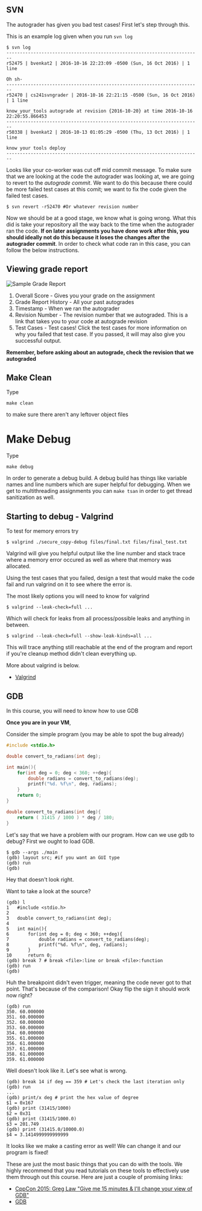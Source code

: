 ## SVN

The autograder has given you bad test cases! First let's step through this.

This is an example log given when you run `svn log`

```console
$ svn log
------------------------------------------------------------------------
r52475 | bvenkat2 | 2016-10-16 22:23:09 -0500 (Sun, 16 Oct 2016) | 1 line

Oh sh-
------------------------------------------------------------------------
r52470 | cs241svngrader | 2016-10-16 22:21:15 -0500 (Sun, 16 Oct 2016) | 1 line

know_your_tools autograde at revision {2016-10-20} at time 2016-10-16 22:20:55.866453
------------------------------------------------------------------------
r50338 | bvenkat2 | 2016-10-13 01:05:29 -0500 (Thu, 13 Oct 2016) | 1 line

know your tools deploy
------------------------------------------------------------------------
```

Looks like your co-worker was cut off mid commit message. To make sure that we are looking at the code the autograder was looking at, we are going to revert to the _autograde commit_. We want to do this because there could be more failed test cases at this comit; we want to fix the code given the failed test cases.

```console
$ svn revert -r52470 #Or whatever revision number
```

Now we should be at a good stage, we know what is going wrong. What this did is take your repository all the way back to the time when the autograder ran the code. **If on later assignments you have done work after this, you should ideally not do this because it loses the changes after the autograder commit**. In order to check what code ran in this case, you can follow the below instructions.

## Viewing grade report

![Sample Grade Report](./grade_report.png)

1. Overall Score - Gives you your grade on the assignment
2. Grade Report History - All your past autogrades
3. Timestamp - When we ran the autograder
4. Revision Number - The revision number that we autograded. This is a link that takes you to your code at autograde revision
5. Test Cases - Test cases! Click the test cases for more information on why you failed that test case. If you passed, it will may also give you successful output.

**Remember, before asking about an autograde, check the revision that we autograded**

## Make Clean

Type

```console
make clean
```
to make sure there aren't any leftover object files

# Make Debug

Type

```console
make debug
```
In order to generate a debug build. A debug build has things like variable names and line numbers which are super helpful for debugging. When we get to multithreading assignments you can `make tsan` in order to get thread sanitization as well.


## Starting to debug - Valgrind

To test for memory errors try

```console
$ valgrind ./secure_copy-debug files/final.txt files/final_test.txt
```

Valgrind will give you helpful output like the line number and stack trace where a memory error occured as well as where that memory was allocated.

Using the test cases that you failed, design a test that would make the code fail and run valgrind on it to see where the error is.

The most likely options you will need to know for valgrind

```console
$ valgrind --leak-check=full ...
```

Which will check for leaks from all process/possible leaks and anything in between.

```console
$ valgrind --leak-check=full --show-leak-kinds=all ...
```

This will trace anything still reachable at the end of the program and report if you're cleanup method didn't clean everything up.

More about valgrind is below.

* [Valgrind](http://valgrind.org/docs/manual/QuickStart.html)

## GDB

In this course, you will need to know how to use GDB

**Once you are in your VM**,

Consider the simple program (you may be able to spot the bug already)

```C
#include <stdio.h>

double convert_to_radians(int deg);

int main(){
	for(int deg = 0; deg < 360; ++deg){
		double radians = convert_to_radians(deg);
		printf("%d. %f\n", deg, radians);
	}
	return 0;
}

double convert_to_radians(int deg){
	return ( 31415 / 1000 ) * deg / 180;
}
```

Let's say that we have a problem with our program. How can we use gdb to debug? First we ought to load GDB.

```console
$ gdb --args ./main
(gdb) layout src; #if you want an GUI type
(gdb) run
(gdb)
```

Hey that doesn't look right.

Want to take a look at the source?

```console
(gdb) l
1	#include <stdio.h>
2	
3	double convert_to_radians(int deg);
4	
5	int main(){
6		for(int deg = 0; deg < 360; ++deg){
7			double radians = convert_to_radians(deg);
8			printf("%d. %f\n", deg, radians);
9		}
10	    return 0;
(gdb) break 7 # break <file>:line or break <file>:function
(gdb) run
(gdb)
```
Huh the breakpoint didn't even trigger, meaning the code never got to that point. That's because of the comparison! Okay flip the sign it should work now right?

```console
(gdb) run
350. 60.000000
351. 60.000000
352. 60.000000
353. 60.000000
354. 60.000000
355. 61.000000
356. 61.000000
357. 61.000000
358. 61.000000
359. 61.000000
```

Well doesn't look like it. Let's see what is wrong.

```console
(gdb) break 14 if deg == 359 # Let's check the last iteration only
(gdb) run
...
(gdb) print/x deg # print the hex value of degree
$1 = 0x167
(gdb) print (31415/1000)
$2 = 0x31
(gdb) print (31415/1000.0)
$3 = 201.749
(gdb) print (31415.0/10000.0)
$4 = 3.1414999999999999
```

It looks like we make a casting error as well! We can change it and our program is fixed!

These are just the most basic things that you can do with the tools. We highly recommend that you read tutorials on these tools to effectively use them through out this course. Here are just a couple of promising links:


* [CppCon 2015: Greg Law "Give me 15 minutes & I'll change your view of GDB"](https://www.youtube.com/watch?v=PorfLSr3DDI)
* [GDB](https://www.cs.umd.edu/~srhuang/teaching/cmsc212/gdb-tutorial-handout.pdf)